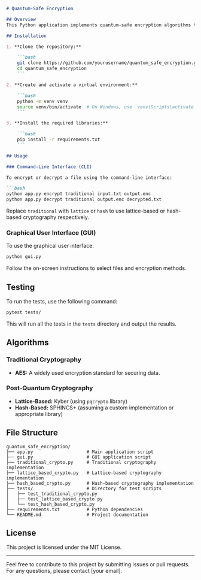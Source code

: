 
```markdown
# Quantum-Safe Encryption

## Overview
This Python application implements quantum-safe encryption algorithms to secure data against future quantum computing threats. It includes traditional cryptography using AES and post-quantum cryptography using lattice-based and hash-based algorithms.

## Installation

1. **Clone the repository:**

    ```bash
    git clone https://github.com/yourusername/quantum_safe_encryption.git
    cd quantum_safe_encryption
    ```

2. **Create and activate a virtual environment:**

    ```bash
    python -m venv venv
    source venv/bin/activate  # On Windows, use `venv\Scripts\activate`
    ```

3. **Install the required libraries:**

    ```bash
    pip install -r requirements.txt
    ```

## Usage

### Command-Line Interface (CLI)

To encrypt or decrypt a file using the command-line interface:

```bash
python app.py encrypt traditional input.txt output.enc
python app.py decrypt traditional output.enc decrypted.txt
```

Replace `traditional` with `lattice` or `hash` to use lattice-based or hash-based cryptography respectively.

### Graphical User Interface (GUI)

To use the graphical user interface:

```bash
python gui.py
```

Follow the on-screen instructions to select files and encryption methods.

## Testing

To run the tests, use the following command:

```bash
pytest tests/
```

This will run all the tests in the `tests` directory and output the results.

## Algorithms

### Traditional Cryptography
- **AES:** A widely used encryption standard for securing data.

### Post-Quantum Cryptography
- **Lattice-Based:** Kyber (using `pqcrypto` library)
- **Hash-Based:** SPHINCS+ (assuming a custom implementation or appropriate library)

## File Structure

```
quantum_safe_encryption/
├── app.py                    # Main application script
├── gui.py                    # GUI application script
├── traditional_crypto.py     # Traditional cryptography implementation
├── lattice_based_crypto.py   # Lattice-based cryptography implementation
├── hash_based_crypto.py      # Hash-based cryptography implementation
├── tests/                    # Directory for test scripts
│   ├── test_traditional_crypto.py
│   ├── test_lattice_based_crypto.py
│   └── test_hash_based_crypto.py
├── requirements.txt          # Python dependencies
└── README.md                 # Project documentation
```

## License

This project is licensed under the MIT License.

---

Feel free to contribute to this project by submitting issues or pull requests. For any questions, please contact [your email].

```

